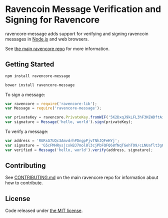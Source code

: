 # Ravencoin Message Verification and Signing for Ravencore




ravencore-message adds support for verifying and signing ravencoin messages in [Node.js](http://nodejs.org/) and web browsers.

See [the main ravencore repo](https://github.com/underdarkskies/ravencore) for more information.

## Getting Started

```sh
npm install ravencore-message
```

```sh
bower install ravencore-message
```

To sign a message:

```javascript
var ravencore = require('ravencore-lib');
var Message = require('ravencore-message');

var privateKey = ravencore.PrivateKey.fromWIF('5K2DxqJ9kLFL3hF3KEWDftAig3TyAXenDxpr27PaLBieuSFo5PQ');
var signature = Message('hello, world').sign(privateKey);
```

To verify a message:

```javascript
var address = 'RGRsG7UQc3AmvdrhPDngpPjvTNhJQFeHYj';
var signature = 'G5cFMHRysjcxkBJ7mol8l3cjPbFQFQ68fNqTGehTO9/cLNUaflt3gQT//yAUp5fqWF0snDlZYkXJoooazBicRTg=';
var verified = Message('hello, world').verify(address, signature);
```

## Contributing

See [CONTRIBUTING.md](https://github.com/underdarkskies/ravencore/blob/master/CONTRIBUTING.md) on the main ravencore repo for information about how to contribute.

## License

Code released under [the MIT license](https://github.com/underdarkskies/ravencore/blob/master/LICENSE).
